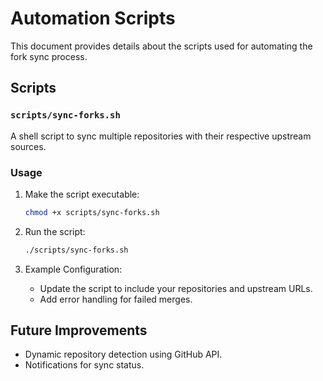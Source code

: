 # Automation Scripts

This document provides details about the scripts used for automating the fork sync process.

## Scripts
### `scripts/sync-forks.sh`
A shell script to sync multiple repositories with their respective upstream sources.

### Usage
1. Make the script executable:
   ```bash
   chmod +x scripts/sync-forks.sh
   ```

2. Run the script:
   ```bash
   ./scripts/sync-forks.sh
   ```

3. Example Configuration:
   - Update the script to include your repositories and upstream URLs.
   - Add error handling for failed merges.

## Future Improvements
- Dynamic repository detection using GitHub API.
- Notifications for sync status.